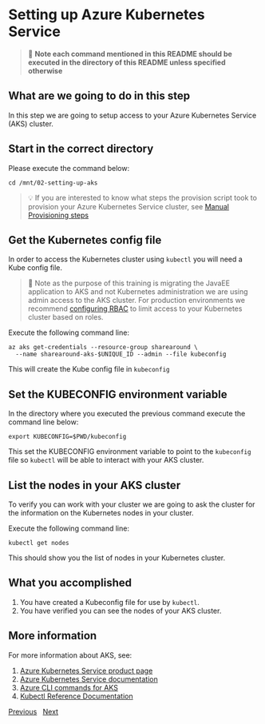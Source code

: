 # Setting up Azure Kubernetes Service

> :stop_sign: **Note each command mentioned in this README should be executed in
> the directory of this README unless specified otherwise**

## What are we going to do in this step

In this step we are going to setup access to your Azure Kubernetes Service (AKS)
cluster.

## Start in the correct directory

Please execute the command below:

```shell
cd /mnt/02-setting-up-aks
```

> :bulb: If you are interested to know what steps the provision script took to
> provision your Azure Kubernetes Service cluster, see
> [Manual Provisioning steps](MANUAL.md)

## Get the Kubernetes config file

In order to access the Kubernetes cluster using `kubectl` you will need a Kube
config file.

> :pushpin: Note as the purpose of this training is migrating the JavaEE
> application to AKS and not Kubernetes administration we are using admin access
> to the AKS cluster. For production environments we recommend
> [configuring RBAC](https://docs.microsoft.com/en-us/azure/aks/azure-ad-rbac)
> to limit access to your Kubernetes cluster based on roles.

Execute the following command line:

```shell
az aks get-credentials --resource-group sharearound \
  --name sharearound-aks-$UNIQUE_ID --admin --file kubeconfig
```

This will create the Kube config file in `kubeconfig`

## Set the KUBECONFIG environment variable

In the directory where you executed the previous command execute the command line
below:

```shell
export KUBECONFIG=$PWD/kubeconfig
```

This set the KUBECONFIG environment variable to point to the `kubeconfig` file
so `kubectl` will be able to interact with your AKS cluster.

## List the nodes in your AKS cluster

To verify you can work with your cluster we are going to ask the cluster for the
information on the Kubernetes nodes in your cluster.

Execute the following command line:

```shell
kubectl get nodes
```

This should show you the list of nodes in your Kubernetes cluster.

## What you accomplished

1. You have created a Kubeconfig file for use by `kubectl`.
1. You have verified you can see the nodes of your AKS cluster.

## More information

For more information about AKS, see:

1. [Azure Kubernetes Service product page](https://azure.microsoft.com/en-us/services/kubernetes-service/)
1. [Azure Kubernetes Service documentation](https://docs.microsoft.com/en-us/azure/aks/)
1. [Azure CLI commands for AKS](https://docs.microsoft.com/en-us/cli/azure/aks?view=azure-cli-latest)
1. [Kubectl Reference Documentation](https://kubernetes.io/docs/reference/generated/kubectl/kubectl-commands)

[Previous](../02-setting-up-acr/README.md) &nbsp; [Next](../04-migrating-web-pages/README.md)
